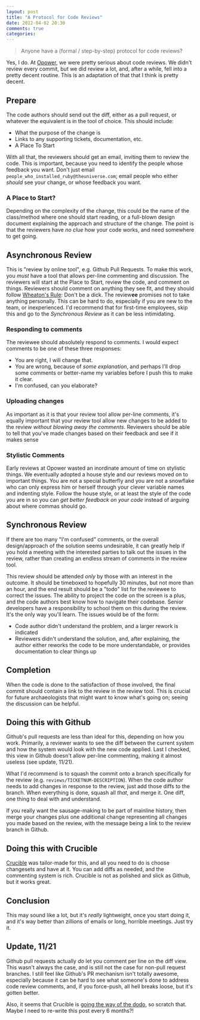 ```yaml
---
layout: post
title: "A Protocol for Code Reviews"
date: 2012-04-02 20:30
comments: true
categories: 
---
```

> Anyone have a (formal / step-by-step) protocol for code reviews?

Yes, I do.  At [Opower][opower], we were pretty serious about code reviews.  We didn't review every commit, but we did review a lot, and, after a while, fell into a pretty decent routine.  This is an adaptation of that that I think is pretty decent.

<!-- more -->

## Prepare

The code authors should send out the diff, either as a pull request, or whatever the equivalent is in the tool of choice.  This should include:

* What the purpose of the change is
* Links to any supporting tickets, documentation, etc.
* A Place To Start

With all that, the reviewers should get an email, inviting them to review the code.  This is important, because you need to identify the people whose feedback you want.  Don't just email `people_who_installed_ruby@theuniverse.com`; email people who either *should* see your change, or whose feedback you want.

### A Place to Start?

Depending on the complexity of the change, this could be the name of the class/method where one should start reading, or a full-blown design document explaining the approach and structure of the change.  The point is that the reviewers have *no clue* how your code works, and need somewhere to get going.

## Asynchronous Review

This is "review by online tool", e.g. Github Pull Requests.  To make this work, you *must* have a tool that allows per-line commenting and discussion.  The reviewers will start at the Place to Start, review the code, and comment on things.  Reviewers should comment on anything they see fit, and they should follow [Wheaton's Rule][wheaton]: Don't be a dick.  The review**ee** promises not to take anything personally.  This can be hard to do, especially if you are new to the team, or inexperienced.  I'd recommend that for first-time employees, skip this and go to the _Synchronous Review_ as it can be less intimidating.

### Responding to comments

The reviewee should absolutely respond to comments.  I would expect comments to be one of these three responses:

* You are right, I will change that.
* You are wrong, because of _some explanation_, and perhaps I'll drop some comments or better-name my variables before I push this to make it clear.
* I'm confused, can you elaborate?

### Uploading changes

As important as it is that your review tool allow per-line comments, it's equally important that your review tool allow new changes to be added to the review *without blowing away the comments*.  Reviewers should be able to tell that you've made changes based on their feedback and see if it makes sense

### Stylistic Comments

Early reviews at Opower wasted an inordinate amount of time on stylistic things.  We eventually adopted a house style and our reviews moved on to important things.  You are not a special butterfly and you are not a snowflake who can only express him or herself through your clever variable names and indenting style.  Follow the house style, or at least the style of the code you are in so you can *get better feedback on your code* instead of arguing about where commas should go.

## Synchronous Review

If there are too many "I'm confused" comments, or the overall design/approach of the solution seems undesirable, it can greatly help if you hold a meeting with the interested parties to talk out the issues in the review, rather than creating an endless stream of comments in the review tool.

This review should be attended *only* by those with an interest in the outcome.  It should be timeboxed to hopefully 30 minutes, but not more than an hour, and the end result should be a "todo" list for the reviewee to correct the issues.  The ability to project the code on the screen is a plus, and the code authors best know how to navigate their codebase.  Senior developers have a responsibility to school them on this during the review.  It's the only way you'll learn. The issues would be of the form:

* Code author didn't understand the problem, and a larger rework is indicated
* Reviewers didn't understand the solution, and, after explaining, the author either reworks the code to be more understandable, or provides documentation to clear things up

## Completion

When the code is done to the satisfaction of those involved, the final commit should contain a link to the review in the review tool. This is crucial for future archaeologists  that might want to know what's going on; seeing the discussion can be helpful.

## Doing this with Github

Github's pull requests are less than ideal for this, depending on how you work.  Primarily, a reviewer wants to see the diff between the current system and how the system would look with the new code applied.  Last I checked, this view in Github doesn't allow per-line commenting, making it almost useless (see update, 11/21).

What I'd recommend is to squash the commit onto a branch specifically for the review (e.g. `reviews/TICKETNUM-DESCRIPTION`).  When the code author needs to add changes in response to the review, just add those diffs to the branch.  When everything is done, squash all *that*, and merge it.  One diff, one thing to deal with and understand.  

If you really want the sausage-making to be part of mainline history, then merge your changes plus one additional change representing all changes you made based on the review, with the message being a link to the review branch in Github.

## Doing this with Crucible

[Crucible] was tailor-made for this, and all you need to do is choose changesets and have at it.  You can add diffs as needed, and the commenting system is rich.  Crucible is not as polished and slick as Github, but it works great.

## Conclusion

This may sound like a lot, but it's *really* lightweight, once you start doing it, and it's way better than zillions of emails or
long, horrible meetings.  Just try it.

## Update, 11/21

Github pull requests actually *do* let you comment per line on the diff view.  This wasn't always the case, and is still not the case for non-pull request branches.  I
still feel like Github's PR mechanism isn't totally awesome, especially because it can be hard to see what someone's done to address code review comments, and, if you
force-push, all hell breaks loose, but it's gotten better.

Also, it seems that Crucible is [going the way of the dodo][crucible-eol], so scratch that.  Maybe I need to re-write this post every 6 months?!

[opower]: http://www.heyitsopower.com
[wheaton]: http://twitter.com/#!/wilw/statuses/5966220832
[Crucible]: http://www.atlassian.com/software/crucible/overview
[crucible-eol]: https://confluence.atlassian.com/display/CRUCIBLE/End+of+Support+Announcements+for+Crucible

